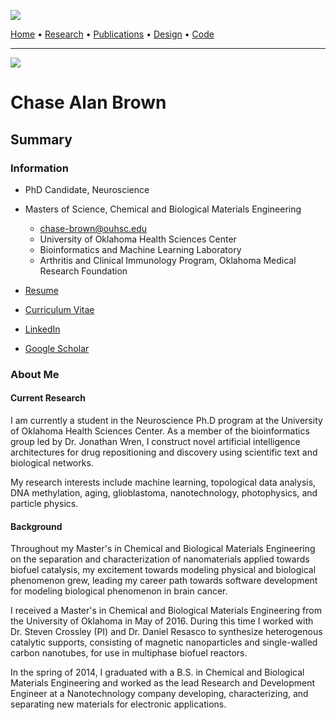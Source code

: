 ![]("images/logo.png")

[Home]("chasebrown.io/#top") • [Research]("research.html") • [Publications](https://scholar.google.com/citations?user=qjRD8Z8AAAAJ) • [Design]("design.html") • [Code](https://github.com/chasealanbrown.html)

---

![]("images/profile.webm")

# Chase Alan Brown

## Summary
### Information
  - PhD Candidate, Neuroscience
  - Masters of Science, Chemical and Biological Materials Engineering
    - chase-brown@ouhsc.edu
    - University of Oklahoma Health Sciences Center
    - Bioinformatics and Machine Learning Laboratory
    - Arthritis and Clinical Immunology Program, Oklahoma Medical Research Foundation

  - [Resume]("docs/Resume.pdf")
  - [Curriculum Vitae]("docs/Curriculum_vitae.pdf")
  - [LinkedIn]("https://www.linkedin.com/in/chase-brown-3a624530/")
  - [Google Scholar]("https://scholar.google.com/citations?user=qjRD8Z8AAAAJ")

### About Me
#### Current Research
  I am currently a student in the Neuroscience Ph.D program at the University of Oklahoma Health Sciences Center. 
  As a member of the bioinformatics group led by Dr. Jonathan Wren, I construct novel artificial intelligence architectures for drug repositioning and discovery using scientific text and biological networks. 

  My research interests include machine learning, topological data analysis, DNA methylation, aging, glioblastoma, nanotechnology, photophysics, and particle physics.

#### Background
  Throughout my Master's in Chemical and Biological Materials Engineering on the separation and characterization of nanomaterials applied towards biofuel catalysis, my excitement towards modeling physical and biological phenomenon grew, leading my career path towards software development for modeling biological phenomenon in brain cancer.

  I received a Master's in Chemical and Biological Materials Engineering from the University of Oklahoma in May of 2016. During this time I worked with Dr. Steven Crossley (PI) and Dr. Daniel Resasco to synthesize heterogenous catalytic supports, consisting of magnetic nanoparticles and single-walled carbon nanotubes, for use in multiphase biofuel reactors.

  In the spring of 2014, I graduated with a B.S. in Chemical and Biological Materials Engineering and worked as the lead Research and Development Engineer at a Nanotechnology company developing, characterizing, and separating new materials for electronic applications.
